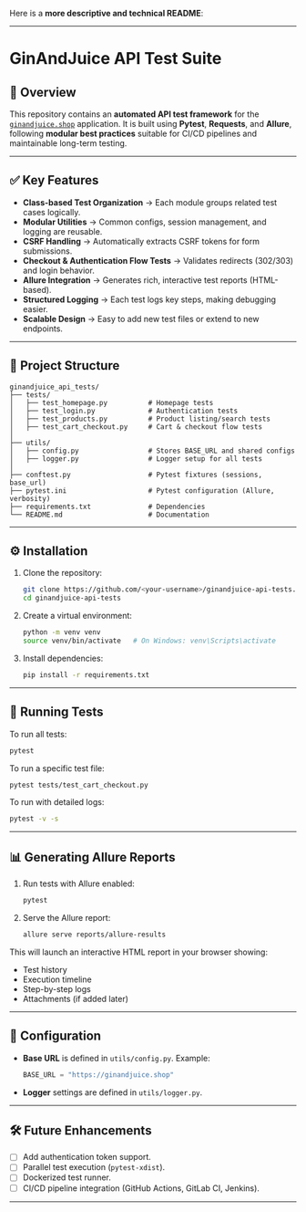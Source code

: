 Here is a **more descriptive and technical README**:

---

# GinAndJuice API Test Suite

## 📌 Overview

This repository contains an **automated API test framework** for the [`ginandjuice.shop`](https://ginandjuice.shop) application.
It is built using **Pytest**, **Requests**, and **Allure**, following **modular best practices** suitable for CI/CD pipelines and maintainable long-term testing.

---

## ✅ Key Features

* **Class-based Test Organization** → Each module groups related test cases logically.
* **Modular Utilities** → Common configs, session management, and logging are reusable.
* **CSRF Handling** → Automatically extracts CSRF tokens for form submissions.
* **Checkout & Authentication Flow Tests** → Validates redirects (302/303) and login behavior.
* **Allure Integration** → Generates rich, interactive test reports (HTML-based).
* **Structured Logging** → Each test logs key steps, making debugging easier.
* **Scalable Design** → Easy to add new test files or extend to new endpoints.

---

## 📂 Project Structure

```
ginandjuice_api_tests/
├── tests/
│   ├── test_homepage.py          # Homepage tests
│   ├── test_login.py             # Authentication tests
│   ├── test_products.py          # Product listing/search tests
│   ├── test_cart_checkout.py     # Cart & checkout flow tests
│
├── utils/
│   ├── config.py                 # Stores BASE_URL and shared configs
│   ├── logger.py                 # Logger setup for all tests
│
├── conftest.py                   # Pytest fixtures (sessions, base_url)
├── pytest.ini                    # Pytest configuration (Allure, verbosity)
├── requirements.txt              # Dependencies
└── README.md                     # Documentation
```

---

## ⚙️ Installation

1. Clone the repository:

   ```bash
   git clone https://github.com/<your-username>/ginandjuice-api-tests.git
   cd ginandjuice-api-tests
   ```

2. Create a virtual environment:

   ```bash
   python -m venv venv
   source venv/bin/activate   # On Windows: venv\Scripts\activate
   ```

3. Install dependencies:

   ```bash
   pip install -r requirements.txt
   ```

---

## 🚀 Running Tests

To run all tests:

```bash
pytest
```

To run a specific test file:

```bash
pytest tests/test_cart_checkout.py
```

To run with detailed logs:

```bash
pytest -v -s
```

---

## 📊 Generating Allure Reports

1. Run tests with Allure enabled:

   ```bash
   pytest
   ```

2. Serve the Allure report:

   ```bash
   allure serve reports/allure-results
   ```

This will launch an interactive HTML report in your browser showing:

* Test history
* Execution timeline
* Step-by-step logs
* Attachments (if added later)

---

## 🔧 Configuration

* **Base URL** is defined in `utils/config.py`.
  Example:

  ```python
  BASE_URL = "https://ginandjuice.shop"
  ```
* **Logger** settings are defined in `utils/logger.py`.

---

## 🛠 Future Enhancements

* [ ] Add authentication token support.
* [ ] Parallel test execution (`pytest-xdist`).
* [ ] Dockerized test runner.
* [ ] CI/CD pipeline integration (GitHub Actions, GitLab CI, Jenkins).

---


